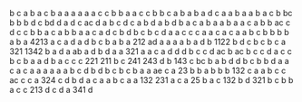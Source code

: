 b
c
a
b
a
c
b
a
a
a
a
a
a
c
c
b
b
a
a
c
c
b
b
c
a
b
a
b
a
d
c a
a
b
a
a
b
a
c
b
bc
b
b
b d
c
bd
d
a d
c
ac
d a
b
c
d
c
a
b d
a b
d b
a
c a
b
a
a
b
a
a
c
a
b
b
ac
c
d
c
c
b
b
a
c a
b
b
a
a
c
a
d
c
b
d
b
c
b
c
d
a
a c
c
c
a
a
c a
c
a
a
b
c
b
b
b
b
a
b
a
4213
a c
a
d
a
d
b
c
b
a
b a
212
ad
a
a
a
a
b
a
d
b
1122
b d
c
b
c
b
c
a
321
1342
b
a
d
a
ab
a d
b
d
a
a
321
a
a
c a
d
d
d b
c
c
d
ac
b
ac 
b
c
c
d
a c
c
b
c
b
a
a
d
b
a
c
c
c
221 211
b
c
241 243
d
b
143
c
bc
b
a
b
d
d
b
c b
b
d
a
a
c
a
c
a
a
a
a
a
a
b
c
d
b
d
b
c
b
c
b
a
a
ae
c
a
23
b
b a
b
b
b
132
c
a
a
b
c
c
ac
c
c a
324
c
d
b
d
a
c
a
a
b c
a
a
132 231
a
c
a 25
b
a
c
132
b
d
321
b
c
b
b
a
c
c
213
d
c
d
a
341
d
